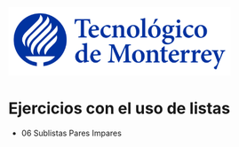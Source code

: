 ![Tec de Monterrey](images/logotecmty.png)
# Ejercicios con el uso de listas

- 06 Sublistas Pares Impares
